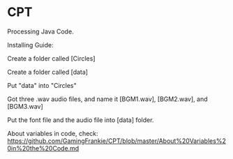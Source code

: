 # CPT
Processing Java Code.

Installing Guide:

Create a folder called [Circles]

Create a folder called [data]

Put "data" into "Circles"

Got three .wav audio files, and name it [BGM1.wav], [BGM2.wav], and [BGM3.wav]

Put the font file and the audio file into [data] folder.

About variables in code, check: 
https://github.com/GamingFrankie/CPT/blob/master/About%20Variables%20in%20the%20Code.md
